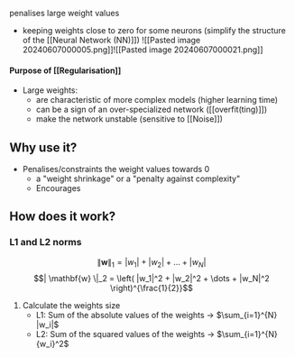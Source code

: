penalises large weight values
- keeping weights close to zero for some neurons (simplify the structure of the [[Neural Network (NN)]])
![[Pasted image 20240607000005.png]]![[Pasted image 20240607000021.png]]
#### Purpose of [[Regularisation]]
- Large weights:
	- are characteristic of more complex models (higher learning time)
	- can be a sign of an over-specialized network ([[overfit(ting)]])
	- make the network unstable (sensitive to [[Noise]])
## Why use it?
- Penalises/constraints the weight values towards 0
	- a "weight shrinkage" or a "penalty against complexity"
	- Encourages
## How does it work?
### L1 and L2 norms
$$ \| \mathbf{w} \|_1 = |w_1| + |w_2| + \dots + |w_N| $$
$$| \mathbf{w} \|_2 = \left( |w_1|^2 + |w_2|^2 + \dots + |w_N|^2 \right)^{\frac{1}{2}}$$
1. Calculate the weights size
	- L1: Sum of the absolute values of the weights $\rightarrow$ $\sum_{i=1}^{N} |w_i|$
	- L2: Sum of the squared values of the weights $\rightarrow$ $\sum_{i=1}^{N} {w_i}^2$

